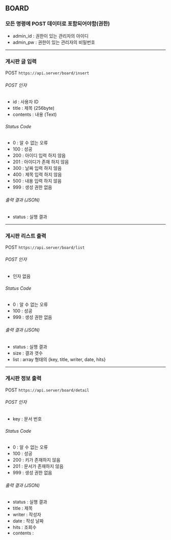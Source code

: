 ## BOARD

### 모든 명령에 POST 데이터로 포함되어야함(권한)
* admin_id : 권한이 있는 관리자의 아이디
* admin_pw : 권한이 있는 관리자의 비밀번호

------

### 게시판 글 입력
POST ` https://api.server/board/insert `

###### POST 인자
* id : 사용자 ID
* title : 제목 (256byte)
* contents : 내용 (Text)

###### Status Code
* 0 : 알 수 없는 오류
* 100 : 성공
* 200 : 아이디 입력 하지 않음
* 201 : 아이디가 존재 하지 않음
* 300 : 날짜 입력 하지 않음
* 400 : 제목 입력 하지 않음
* 500 : 내용 입력 하지 않음
* 999 : 생성 권한 없음

###### 출력 결과 (JSON)
* status : 실행 결과

------

### 게시판 리스트 출력
POST ` https://api.server/board/list `

###### POST 인자
* 인자 없음

###### Status Code
* 0 : 알 수 없는 오류
* 100 : 성공
* 999 : 생성 권한 없음

###### 출력 결과 (JSON)
* status : 실행 결과
* size : 결과 갯수
* list : array 형태의 {key, title, writer, date, hits}

------

### 게시판 정보 출력
POST ` https://api.server/board/detail `

###### POST 인자
* key : 문서 번호

###### Status Code
* 0 : 알 수 없는 오류
* 100 : 성공
* 200 : 키가 존재하지 않음
* 201 : 문서가 존재하지 않음
* 999 : 생성 권한 없음

###### 출력 결과 (JSON)
* status : 실행 결과
* title : 제목
* writer : 작성자
* date : 작성 날짜
* hits : 조회수
* contents : 
